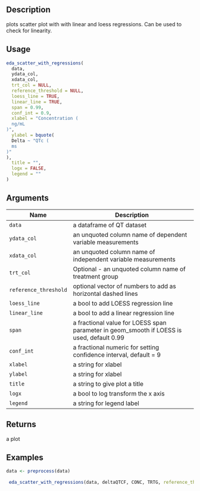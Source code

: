 ## Description

plots scatter plot with with linear and loess regressions. Can be used to check for linearity.

## Usage

```r
eda_scatter_with_regressions(
  data,
  ydata_col,
  xdata_col,
  trt_col = NULL,
  reference_threshold = NULL,
  loess_line = TRUE,
  linear_line = TRUE,
  span = 0.99,
  conf_int = 0.9,
  xlabel = "Concentration (
  ng/mL
)",
  ylabel = bquote(
  Delta ~ "QTc (
  ms
)"
),
  title = "",
  logx = FALSE,
  legend = ""
)
```

## Arguments

| Name | Description |
|------|-------------|
| `data` | a dataframe of QT dataset |
| `ydata_col` | an unquoted column name of dependent variable measurements |
| `xdata_col` | an unquoted column name of independent variable measurements |
| `trt_col` | Optional - an unquoted column name of treatment group |
| `reference_threshold` | optional vector of numbers to add as horizontal dashed lines |
| `loess_line` | a bool to add LOESS regression line |
| `linear_line` | a bool to add a linear regression line |
| `span` | a fractional value for LOESS span parameter in geom_smooth if LOESS is used, default 0.99 |
| `conf_int` | a fractional numeric for setting confidence interval, default = 9 |
| `xlabel` | a string for xlabel |
| `ylabel` | a string for xlabel |
| `title` | a string to give plot a title |
| `logx` | a bool to log transform the x axis |
| `legend` | a string for legend label |

## Returns

a plot

## Examples

```r
data <- preprocess(data)
 
 eda_scatter_with_regressions(data, deltaQTCF, CONC, TRTG, reference_threshold = 10)
```


